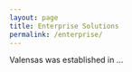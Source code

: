 ```yaml
---
layout: page
title: Enterprise Solutions
permalink: /enterprise/
---
```


Valensas was established in ...
